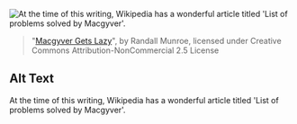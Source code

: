 ![At the time of this writing, Wikipedia has a wonderful article titled 'List of problems solved by Macgyver'.](https://imgs.xkcd.com/comics/macgyver_gets_lazy.png)
> "[Macgyver Gets Lazy](https://xkcd.com/444/)", by Randall Munroe, licensed under Creative Commons Attribution-NonCommercial 2.5 License

## Alt Text
At the time of this writing, Wikipedia has a wonderful article titled 'List of problems solved by Macgyver'.
